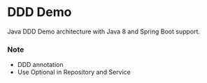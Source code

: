 DDD Demo
================================
Java DDD Demo architecture with Java 8 and Spring Boot support.

### Note

* DDD annotation
* Use Optional<T> in Repository and Service

